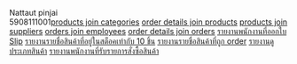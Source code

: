 Nattaut pinjai <br>
5908111001[products join categories](https://nattawut224.000webhostapp.com/join1.php) [order details join products](https://nattawut224.000webhostapp.com/join2.php) [products join suppliers](https://nattawut224.000webhostapp.com/join3.php) [orders join employees](https://nattawut224.000webhostapp.com/join4.php) [order details join orders](https://nattawut224.000webhostapp.com/join5.php) [รายงานพนักงานที่ออกใบ Slip](https://nattawut224.000webhostapp.com/bug1.php) [รายงานรายชื่อสินค้าที่อยู่ในสต็อคเท่ากับ 10 ชิ้น](https://nattawut224.000webhostapp.com/bug2.php) [รายงานรายชื่อสินค้าที่ถูก order](https://nattawut224.000webhostapp.com/bug3.php) [รายงานดูประเภทสินค้า](https://nattawut224.000webhostapp.com/bug4.php) [รายงานพนักงานที่รับรายการสั่งซื้อสินค้า](https://nattawut224.000webhostapp.com/bug5.php) 
